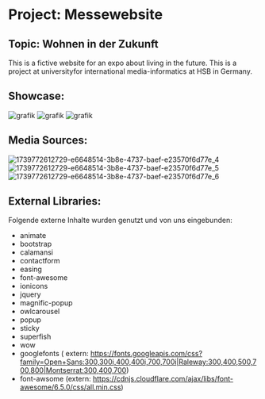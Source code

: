# Project: Messewebsite
## Topic: Wohnen in der Zukunft
This is a fictive website for an expo about living in the future. 
This is a project at universityfor international media-informatics at HSB in Germany.

## Showcase:
![grafik](https://github.com/user-attachments/assets/5e3520c0-1734-4c32-ac1f-5831f71aa5ef)
![grafik](https://github.com/user-attachments/assets/6cee0551-ead5-4310-b8d9-45983e7caf2e)
![grafik](https://github.com/user-attachments/assets/8814d9a8-8805-45d3-9c6e-0ece469af17a)


## Media Sources:
![1739772612729-e6648514-3b8e-4737-baef-e23570f6d77e_4](https://github.com/user-attachments/assets/6dd84b0d-fe26-4572-ad53-84cffacbccfc)
![1739772612729-e6648514-3b8e-4737-baef-e23570f6d77e_5](https://github.com/user-attachments/assets/0bb61f62-134f-4d85-846e-ad11a855fb7b)
![1739772612729-e6648514-3b8e-4737-baef-e23570f6d77e_6](https://github.com/user-attachments/assets/ca430cd8-96c8-408d-a69d-0aa99e9213c6)

## External Libraries:
Folgende externe Inhalte wurden genutzt und von uns eingebunden:
- animate
- bootstrap
- calamansi
- contactform
- easing
- font-awesome
- ionicons
- jquery
- magnific-popup
- owlcarousel
- popup
- sticky
- superfish
- wow
- googlefonts ( extern: https://fonts.googleapis.com/css?family=Open+Sans:300,300i,400,400i,700,700i|Raleway:300,400,500,700,800|Montserrat:300,400,700)
- font-awsome (extern: https://cdnjs.cloudflare.com/ajax/libs/font-awesome/6.5.0/css/all.min.css)

